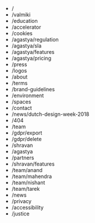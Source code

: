 - /
- /valmiki
- /education
- /accelerator
- /cookies
- /agastya/regulation
- /agastya/sla
- /agastya/features
- /agastya/pricing
- /press
- /logos
- /about
- /terms
- /brand-guidelines
- /environment
- /spaces
- /contact
- /news/dutch-design-week-2018
- /404
- /team
- /gdpr/export
- /gdpr/delete
- /shravan
- /agastya
- /partners
- /shravan/features
- /team/anand
- /team/mahendra
- /team/nishant
- /team/tarek
- /news
- /privacy
- /accessibility
- /justice